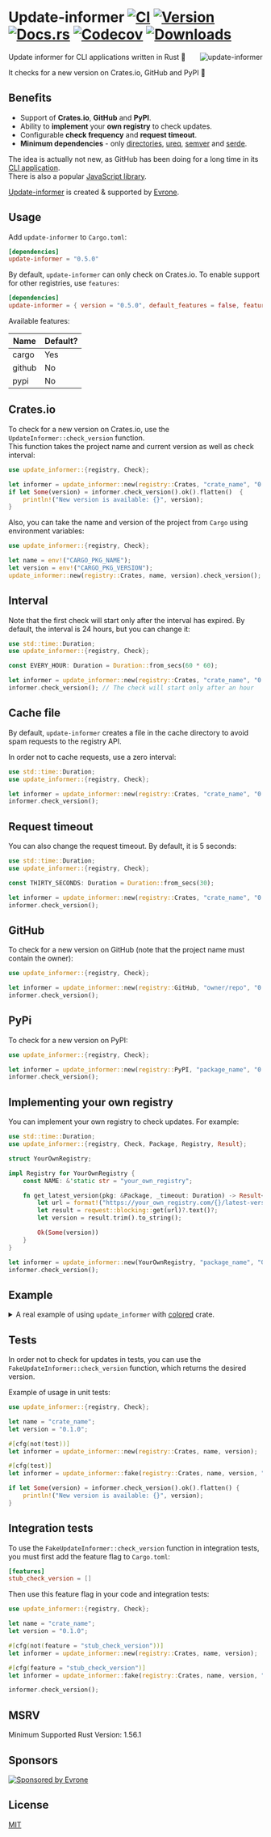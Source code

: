 # Update-informer [![CI][ci-badge]][ci-url] [![Version][crates-badge]][crates-url] [![Docs.rs][docs-badge]][docs-url] [![Codecov][codecov-badge]][codecov-url] [![Downloads][downloads-badge]][crates-url]

[ci-badge]: https://github.com/mgrachev/update-informer/workflows/CI/badge.svg
[ci-url]: https://github.com/mgrachev/update-informer/actions
[crates-badge]: https://img.shields.io/crates/v/update-informer
[crates-url]: https://crates.io/crates/update-informer
[docs-badge]: https://img.shields.io/docsrs/update-informer
[docs-url]: https://docs.rs/update-informer
[codecov-badge]: https://codecov.io/gh/mgrachev/update-informer/branch/main/graph/badge.svg?token=A4XD1DGFGJ
[codecov-url]: https://codecov.io/gh/mgrachev/update-informer
[downloads-badge]: https://img.shields.io/crates/d/update-informer
[directories]: https://github.com/dirs-dev/directories-rs
[ureq]: https://github.com/algesten/ureq
[semver]: https://github.com/dtolnay/semver
[serde]: https://github.com/serde-rs/serde
[CLI application]: https://cli.github.com
[JavaScript library]: https://github.com/yeoman/update-notifier
[Update-informer]: https://evrone.com/update-informer?utm_source=github&utm_campaign=update-informer
[Evrone]: https://evrone.com/?utm_source=github&utm_campaign=update-informer
[MIT]: https://choosealicense.com/licenses/mit

<img align="right"
     alt="update-informer"
     src="https://raw.githubusercontent.com/mgrachev/update-informer/main/logo.svg?sanitize=true">

Update informer for CLI applications written in Rust 🦀

It checks for a new version on Crates.io, GitHub and PyPI 🚀

## Benefits

- Support of **Crates.io**, **GitHub** and **PyPI**.
- Ability to **implement** your **own registry** to check updates.
- Configurable **check frequency** and **request timeout**.
- **Minimum dependencies** - only [directories], [ureq], [semver] and [serde].

The idea is actually not new, as GitHub has been doing for a long time in its [CLI application].<br>
There is also a popular [JavaScript library].

[Update-informer] is created & supported by [Evrone].

## Usage

Add `update-informer` to `Cargo.toml`:

```toml
[dependencies]
update-informer = "0.5.0"
```

By default, `update-informer` can only check on Crates.io.
To enable support for other registries, use `features`:

```toml
[dependencies]
update-informer = { version = "0.5.0", default_features = false, features = ["github"] }
```

Available features:

| Name   | Default? |
| ------ | -------- |
| cargo  | Yes      |
| github | No       |
| pypi   | No       |

## Crates.io

To check for a new version on Crates.io, use the `UpdateInformer::check_version` function.<br>
This function takes the project name and current version as well as check interval:

```rust
use update_informer::{registry, Check};

let informer = update_informer::new(registry::Crates, "crate_name", "0.1.0");
if let Some(version) = informer.check_version().ok().flatten()  {
    println!("New version is available: {}", version);
}
```

Also, you can take the name and version of the project from `Cargo` using environment variables:

```rust
use update_informer::{registry, Check};

let name = env!("CARGO_PKG_NAME");
let version = env!("CARGO_PKG_VERSION");
update_informer::new(registry::Crates, name, version).check_version();
```

## Interval

Note that the first check will start only after the interval has expired.
By default, the interval is 24 hours, but you can change it:

```rust
use std::time::Duration;
use update_informer::{registry, Check};

const EVERY_HOUR: Duration = Duration::from_secs(60 * 60);

let informer = update_informer::new(registry::Crates, "crate_name", "0.1.0").interval(EVERY_HOUR);
informer.check_version(); // The check will start only after an hour
```

## Cache file

By default, `update-informer` creates a file in the cache directory to avoid spam requests to the registry API.

In order not to cache requests, use a zero interval:

```rust
use std::time::Duration;
use update_informer::{registry, Check};

let informer = update_informer::new(registry::Crates, "crate_name", "0.1.0").interval(Duration::ZERO);
informer.check_version();
```

## Request timeout

You can also change the request timeout. By default, it is 5 seconds:

```rust
use std::time::Duration;
use update_informer::{registry, Check};

const THIRTY_SECONDS: Duration = Duration::from_secs(30);

let informer = update_informer::new(registry::Crates, "crate_name", "0.1.0").timeout(THIRTY_SECONDS);
informer.check_version();
```

## GitHub

To check for a new version on GitHub (note that the project name must contain the owner):

```rust
use update_informer::{registry, Check};

let informer = update_informer::new(registry::GitHub, "owner/repo", "0.1.0");
informer.check_version();
```

## PyPi

To check for a new version on PyPI:

```rust
use update_informer::{registry, Check};

let informer = update_informer::new(registry::PyPI, "package_name", "0.1.0");
informer.check_version();
```

## Implementing your own registry

You can implement your own registry to check updates. For example:

```rust
use std::time::Duration;
use update_informer::{registry, Check, Package, Registry, Result};

struct YourOwnRegistry;

impl Registry for YourOwnRegistry {
    const NAME: &'static str = "your_own_registry";

    fn get_latest_version(pkg: &Package, _timeout: Duration) -> Result<Option<String>> {
        let url = format!("https://your_own_registry.com/{}/latest-version", pkg);
        let result = reqwest::blocking::get(url)?.text()?;
        let version = result.trim().to_string();

        Ok(Some(version))
    }
}

let informer = update_informer::new(YourOwnRegistry, "package_name", "0.1.0");
informer.check_version();
```

## Example

<details>
<summary>
A real example of using <code>update_informer</code> with <a href="https://github.com/mackwic/colored">colored</a> crate.
</summary>

```rust
use colored::*;
use update_informer::{registry, Check};

fn main() {
    let pkg_name = env!("CARGO_PKG_NAME");
    let current_version = env!("CARGO_PKG_VERSION");

    let informer = update_informer::new(registry::Crates, pkg_name, current_version);
    if let Some(version) = informer.check_version().ok().flatten() {
        let msg = format!(
            "A new release of {pkg_name} is available: v{current_version} -> {new_version}",
            pkg_name = pkg_name.italic().cyan(),
            current_version = current_version,
            new_version = version.to_string().green()
        );

        let release_url = format!(
            "https://github.com/{pkg_name}/{pkg_name}/releases/tag/{version}",
            pkg_name = pkg_name,
            version = version
        )
            .yellow();

        println!("\n{msg}\n{url}", msg = msg, url = release_url);
    }
}
```

The result will look like:
<img src="https://raw.githubusercontent.com/mgrachev/update-informer/main/images/example.png" alt="example" style="max-width: 100%;">

</details>

## Tests

In order not to check for updates in tests, you can use the `FakeUpdateInformer::check_version` function, which returns the desired version.

Example of usage in unit tests:

```rust
use update_informer::{registry, Check};

let name = "crate_name";
let version = "0.1.0";

#[cfg(not(test))]
let informer = update_informer::new(registry::Crates, name, version);

#[cfg(test)]
let informer = update_informer::fake(registry::Crates, name, version, "1.0.0");

if let Some(version) = informer.check_version().ok().flatten() {
    println!("New version is available: {}", version);
}
```

## Integration tests

To use the `FakeUpdateInformer::check_version` function in integration tests, you must first add the feature flag to `Cargo.toml`:

```toml
[features]
stub_check_version = []
```

Then use this feature flag in your code and integration tests:

```rust
use update_informer::{registry, Check};

let name = "crate_name";
let version = "0.1.0";

#[cfg(not(feature = "stub_check_version"))]
let informer = update_informer::new(registry::Crates, name, version);

#[cfg(feature = "stub_check_version")]
let informer = update_informer::fake(registry::Crates, name, version, "1.0.0");

informer.check_version();
```

## MSRV

Minimum Supported Rust Version: 1.56.1

## Sponsors

<p>
  <a href="https://evrone.com/?utm_source=github&utm_campaign=update-informer">
    <img src="https://www.mgrachev.com/assets/static/sponsored_by_evrone.svg?sanitize=true"
      alt="Sponsored by Evrone">
  </a>
</p>

## License

[MIT]
